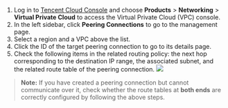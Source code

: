 1. Log in to [Tencent Cloud Console](https://console.cloud.tencent.com/) and choose **Products** > **Networking** > **Virtual Private Cloud** to access the Virtual Private Cloud (VPC) console.
2. In the left sidebar, click **Peering Connections** to go to the management page.
3. Select a region and a VPC above the list.
4. Click the ID of the target peering connection to go to its details page.
5. Check the following items in the related routing policy: the next hop corresponding to the destination IP range, the associated subnet, and the related route table of the peering connection.
 ![](https://main.qcloudimg.com/raw/64591f21b286f1c12ada66215da8cd1d.png)

>**Note:**
>If you have created a peering connection but cannot communicate over it, check whether the route tables at **both ends** are correctly configured by following the above steps.
